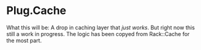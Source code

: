 Plug.Cache
=========

What this will be: A drop in caching layer that *just works*. But right now
this still a work in progress. The logic has been copyed from Rack::Cache for
the most part.
